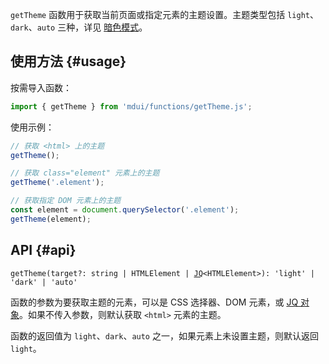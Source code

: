 `getTheme` 函数用于获取当前页面或指定元素的主题设置。主题类型包括 `light`、`dark`、`auto` 三种，详见 [暗色模式](/zh-cn/docs/2/styles/dark-mode)。

## 使用方法 {#usage}

按需导入函数：

```js
import { getTheme } from 'mdui/functions/getTheme.js';
```

使用示例：

```js
// 获取 <html> 上的主题
getTheme();

// 获取 class="element" 元素上的主题
getTheme('.element');

// 获取指定 DOM 元素上的主题
const element = document.querySelector('.element');
getTheme(element);
```

## API {#api}

<pre><code class="nohighlight">getTheme(target?: string | HTMLElement | <a href="/zh-cn/docs/2/functions/jq">JQ</a>&lt;HTMLElement&gt;): 'light' | 'dark' | 'auto'</code></pre>

函数的参数为要获取主题的元素，可以是 CSS 选择器、DOM 元素，或 [JQ 对象](/zh-cn/docs/2/functions/jq)。如果不传入参数，则默认获取 `<html>` 元素的主题。

函数的返回值为 `light`、`dark`、`auto` 之一，如果元素上未设置主题，则默认返回 `light`。
